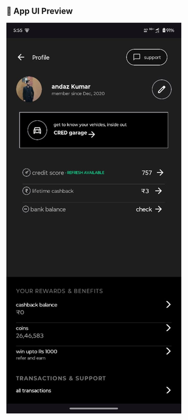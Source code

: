 ## 📱 App UI Preview

![App UI](https://github.com/ItsPrabhaTS/ProfileUI/blob/main/Image%20assets/UI.jpg?raw=true)

